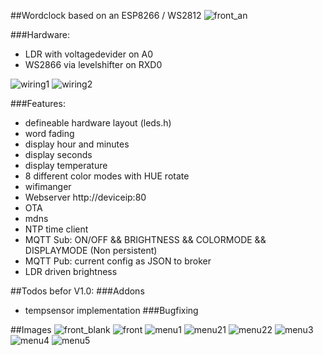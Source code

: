 ##Wordclock based on an ESP8266 / WS2812
![front_an](img/front_an.jpg)

###Hardware:
- LDR with voltagedevider on A0 
- WS2866 via levelshifter on RXD0 

![wiring1](img/schematics.JPG)
![wiring2](img/drahtverhau.jpg)

###Features:
- defineable hardware layout (leds.h)
- word fading
- display hour and minutes
- display seconds
- display temperature
- 8 different color modes with HUE rotate
- wifimanger
- Webserver http://deviceip:80
- OTA
- mdns
- NTP time client
- MQTT Sub: ON/OFF && BRIGHTNESS && COLORMODE && DISPLAYMODE (Non persistent)
- MQTT Pub: current config as JSON to broker
- LDR driven brightness


##Todos befor V1.0:
###Addons
- tempsensor implementation
###Bugfixing

##Images
![front_blank](img/front_blank.jpg)
![front](img/front.jpg)
![menu1](img/menu1.JPG)
![menu21](img/menu2_2.JPG)
![menu22](img/menu2_2.JPG)
![menu3](img/menu3.JPG)
![menu4](img/menu4.JPG)
![menu5](img/menu5.JPG)







